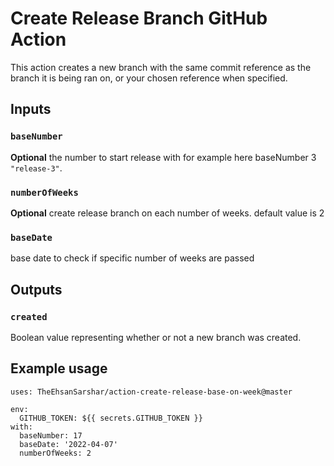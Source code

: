 # Create Release Branch GitHub Action

This action creates a new branch with the same commit reference as the branch it is being ran on, or your chosen reference when specified.

## Inputs

### `baseNumber`

**Optional** the number to start release with for example here baseNumber 3 `"release-3"`.

### `numberOfWeeks`

**Optional** create release branch on each number of weeks. default value is 2

### `baseDate`

base date to check if specific number of weeks are passed

## Outputs

### `created`

Boolean value representing whether or not a new branch was created.

## Example usage

```
uses: TheEhsanSarshar/action-create-release-base-on-week@master

env:
  GITHUB_TOKEN: ${{ secrets.GITHUB_TOKEN }}
with:
  baseNumber: 17
  baseDate: '2022-04-07'
  numberOfWeeks: 2
```
